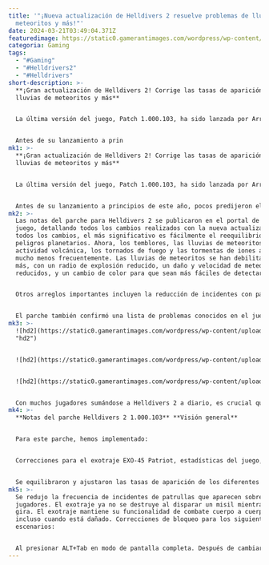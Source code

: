 ```yaml
---
title: '"¡Nueva actualización de Helldivers 2 resuelve problemas de lluvia de
  meteoritos y más!"'
date: 2024-03-21T03:49:04.371Z
featuredimage: https://static0.gamerantimages.com/wordpress/wp-content/uploads/2024/03/helldivers-2-update-1000103.jpg?q=50&fit=contain&w=1140&h=&dpr=1.5
categoria: Gaming
tags:
  - "#Gaming"
  - "#Helldrivers2"
  - "#Helldrivers"
short-description: >-
  **¡Gran actualización de Helldivers 2! Corrige las tasas de aparición de
  lluvias de meteoritos y más**


  La última versión del juego, Patch 1.000.103, ha sido lanzada por Arrowhead Game Studios, resolviendo problemas como el desequilibrio en las tasas de aparición de lluvias de meteoritos, entre otros. La actualización ayuda a mantener el impulso de Helldivers 2, que ha sido un gran éxito desde su lanzamiento.


  Antes de su lanzamiento a prin
mk1: >-
  **¡Gran actualización de Helldivers 2! Corrige las tasas de aparición de
  lluvias de meteoritos y más**


  La última versión del juego, Patch 1.000.103, ha sido lanzada por Arrowhead Game Studios, resolviendo problemas como el desequilibrio en las tasas de aparición de lluvias de meteoritos, entre otros. La actualización ayuda a mantener el impulso de Helldivers 2, que ha sido un gran éxito desde su lanzamiento.


  Antes de su lanzamiento a principios de este año, pocos predijeron el éxito arrollador de Helldivers 2. Incluso el desarrollador Arrowhead Game Studios se sorprendió con su éxito inicial, enfrentándose a problemas de capacidad del servidor durante su lanzamiento. Sin embargo, esos días parecen lejanos ahora, con la mayoría de los problemas de servidor resueltos y Helldivers 2 sigue vendiendo muy por encima de las expectativas. El estudio ha hecho un excelente trabajo asegurándose de que siempre haya nuevo contenido en camino, manteniendo a Helldivers 2 fresco incluso para los jugadores más dedicados.
mk2: >-
  Las notas del parche para Helldivers 2 se publicaron en el portal de Steam del
  juego, detallando todos los cambios realizados con la nueva actualización. De
  todos los cambios, el más significativo es fácilmente el reequilibrio de los
  peligros planetarios. Ahora, los temblores, las lluvias de meteoritos, la
  actividad volcánica, los tornados de fuego y las tormentas de iones aparecerán
  mucho menos frecuentemente. Las lluvias de meteoritos se han debilitado aún
  más, con un radio de explosión reducido, un daño y velocidad de meteoritos
  reducidos, y un cambio de color para que sean más fáciles de detectar.


  Otros arreglos importantes incluyen la reducción de incidentes con patrullas que aparecen sobre los jugadores, y los nuevos Exotrajes en Helldivers 2 ya no se destruirán al disparar un misil mientras se gira.


  El parche también confirmó una lista de problemas conocidos en el juego. En este momento, las solicitudes de amistad en Helldivers 2 presentan fallas en la compatibilidad entre plataformas, lo que impide que muchos jugadores envíen invitaciones a sus amigos en otra plataforma. Aunque este es un problema frustrante, es bueno saber que Arrowhead Game Studios es consciente y está trabajando para resolverlo. Además de este error en particular, otros problemas conocidos incluyen la entrega de Exotrajes en un estado dañado o roto, y los haces de Estratagemas que se adhieren a los enemigos pero se despliegan en su ubicación original.
mk3: >-
  ![hd2](https://static0.gamerantimages.com/wordpress/wp-content/uploads/2024/03/helldivers-2-eagle-500kg-bomb-level.jpg?q=50&fit=contain&w=750&h=415&dpr=1.5
  "hd2")


  ![hd2](https://static0.gamerantimages.com/wordpress/wp-content/uploads/2024/03/helldivers-2-eagle-500kg-bomb-radius.jpg?q=50&fit=contain&w=750&h=415&dpr=1.5 "hd2")


  ![hd2](https://static0.gamerantimages.com/wordpress/wp-content/uploads/2024/03/helldivers-2-social-tab-not-working-error.jpg?q=50&fit=contain&w=750&h=415&dpr=1.5 "hd2")


  Con muchos jugadores sumándose a Helldivers 2 a diario, es crucial que Arrowhead Game Studios mantenga este ritmo con este tipo de correcciones. La comunidad está extremadamente emocionada por la posibilidad de nuevo contenido, e incluso algunos piensan que Helldivers 2 está insinuando un nuevo enemigo. Aunque nada está oficialmente confirmado, el juego siempre se beneficiará de la introducción de nuevos tipos de enemigos para mantener la combate fresco y emocionante. Los jugadores deben mantenerse atentos para ver qué tiene preparado el desarrollador para Helldivers 2 en los próximos meses.
mk4: >-
  **Notas del parche Helldivers 2 1.000.103** **Visión general**


  Para este parche, hemos implementado:


  Correcciones para el exotraje EXO-45 Patriot, estadísticas del juego, IU y estabilidad general. Mejoras en el equilibrio para los peligros planetarios y las apariciones de patrullas. **Balance**


  Se equilibraron y ajustaron las tasas de aparición de los diferentes peligros planetarios, incluidos temblores, lluvias de meteoritos, actividad volcánica, tornados de fuego y tormentas de iones. Los peligros deberían aparecer menos frecuentemente durante las misiones. La lluvia de meteoritos ha recibido los siguientes cambios además de la reducción en la tasa de aparición: Radio de explosión reducido. Daño de meteoritos ligeramente reducido. Velocidad de meteoritos ligeramente reducida. El color del meteorito se ha cambiado ligeramente para facilitar su detección. La actividad volcánica ha recibido los siguientes cambios además de la reducción en la tasa de aparición: Radio de explosión reducido. Velocidad de roca ligeramente reducida. La iluminación en Fenrir III se ha ajustado para que sea un poco menos brillante y mejorar la visibilidad durante las lluvias de meteoritos. **Correcciones**
mk5: >-
  Se redujo la frecuencia de incidentes de patrullas que aparecen sobre
  jugadores. El exotraje ya no se destruye al disparar un misil mientras se
  gira. El exotraje mantiene su funcionalidad de combate cuerpo a cuerpo,
  incluso cuando está dañado. Correcciones de bloqueo para los siguientes
  escenarios:


  Al presionar ALT+Tab en modo de pantalla completa. Después de cambiar el idioma de voz. Problema de inicio en PS5. Al usar un estimulante dentro de un exotraje mientras se sostiene una granada. Al unirse a una misión en curso. Al estar inactivo en la pantalla de título. Los disparos de armas basadas en arco, como la escopeta 'Blitzer' y la estratagema 'AC-8 Arc Thrower', ahora cuentan para las estadísticas de "Disparos realizados" y "Disparos acertados". Se corrigió el problema de desincronización de red
---
```

